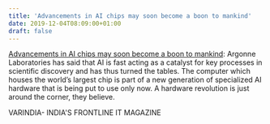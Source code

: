 ```yaml
---
title: 'Advancements in AI chips may soon become a boon to mankind'
date: 2019-12-04T08:09:00+01:00
draft: false
---
```


[Advancements in AI chips may soon become a boon to mankind](https://varindia.com/news/advancements-in-ai-chips-may-soon-become-a-boon-to-mankind#.XedbjomHJo4.blogger): Argonne Laboratories has said that AI is fast acting as a catalyst for key processes in scientific discovery and has thus turned the tables. The computer which houses the world’s largest chip is part of a new generation of specialized AI hardware that is being put to use only now. A hardware revolution is just around the corner, they believe.  
  
VARINDIA- INDIA'S FRONTLINE IT MAGAZINE